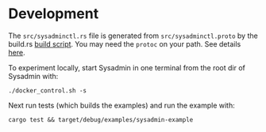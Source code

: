 # Development

The `src/sysadminctl.rs` file is generated from `src/sysadminctl.proto` by
the build.rs [build script](http://doc.crates.io/build-script.html).
You may need the `protoc` on your path. See details
[here](https://github.com/stepancheg/rust-protobuf#how-to-generate-rust-code).

To experiment locally, start Sysadmin in one terminal
from the root dir of Sysadmin with:

`./docker_control.sh -s`

Next run tests (which builds the examples) and run the example with:

`cargo test && target/debug/examples/sysadmin-example`


